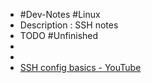 - #Dev-Notes #Linux
- Description : SSH notes
- TODO #Unfinished
-
-
- [SSH config basics - YouTube](https://www.youtube.com/watch?v=gZx9yCbQg50&list=PLfU9XN7w4tFzXhl94ryX8zT06NNI-MJbg&index=2&ab_channel=TheModernCoder)